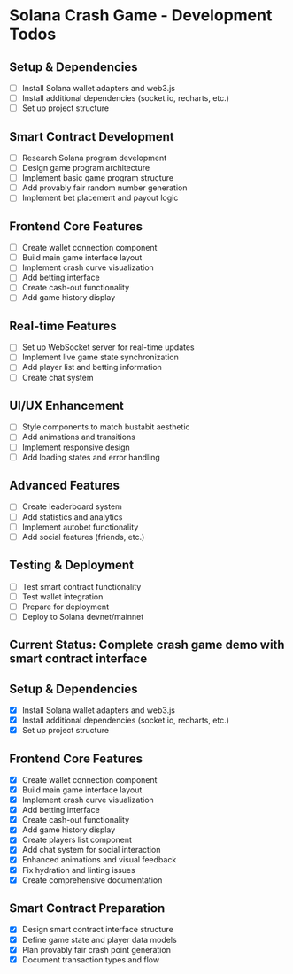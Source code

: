 # Solana Crash Game - Development Todos

## Setup & Dependencies
- [ ] Install Solana wallet adapters and web3.js
- [ ] Install additional dependencies (socket.io, recharts, etc.)
- [ ] Set up project structure

## Smart Contract Development
- [ ] Research Solana program development
- [ ] Design game program architecture
- [ ] Implement basic game program structure
- [ ] Add provably fair random number generation
- [ ] Implement bet placement and payout logic

## Frontend Core Features
- [ ] Create wallet connection component
- [ ] Build main game interface layout
- [ ] Implement crash curve visualization
- [ ] Add betting interface
- [ ] Create cash-out functionality
- [ ] Add game history display

## Real-time Features
- [ ] Set up WebSocket server for real-time updates
- [ ] Implement live game state synchronization
- [ ] Add player list and betting information
- [ ] Create chat system

## UI/UX Enhancement
- [ ] Style components to match bustabit aesthetic
- [ ] Add animations and transitions
- [ ] Implement responsive design
- [ ] Add loading states and error handling

## Advanced Features
- [ ] Create leaderboard system
- [ ] Add statistics and analytics
- [ ] Implement autobet functionality
- [ ] Add social features (friends, etc.)

## Testing & Deployment
- [ ] Test smart contract functionality
- [ ] Test wallet integration
- [ ] Prepare for deployment
- [ ] Deploy to Solana devnet/mainnet

## Current Status: Complete crash game demo with smart contract interface

## Setup & Dependencies
- [x] Install Solana wallet adapters and web3.js
- [x] Install additional dependencies (socket.io, recharts, etc.)
- [x] Set up project structure

## Frontend Core Features
- [x] Create wallet connection component
- [x] Build main game interface layout
- [x] Implement crash curve visualization
- [x] Add betting interface
- [x] Create cash-out functionality
- [x] Add game history display
- [x] Create players list component
- [x] Add chat system for social interaction
- [x] Enhanced animations and visual feedback
- [x] Fix hydration and linting issues
- [x] Create comprehensive documentation

## Smart Contract Preparation
- [x] Design smart contract interface structure
- [x] Define game state and player data models
- [x] Plan provably fair crash point generation
- [x] Document transaction types and flow
